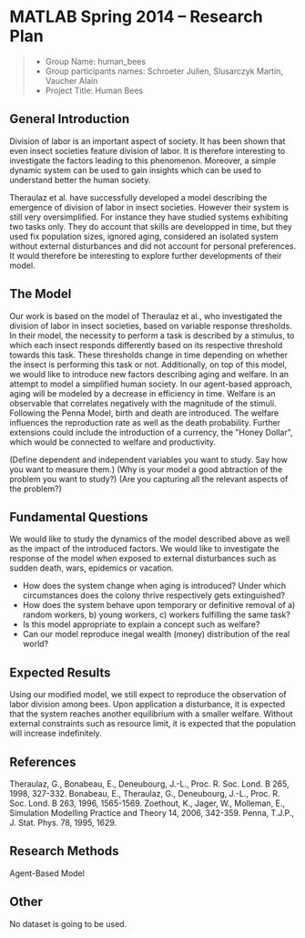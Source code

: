 # MATLAB Spring 2014 – Research Plan 

> * Group Name: human_bees
> * Group participants names: Schroeter Julien, Slusarczyk Martin, Vaucher Alain
> * Project Title: Human Bees

## General Introduction

Division of labor is an important aspect of society. It has been shown that even insect societies feature division of labor. It is therefore interesting to investigate the factors leading to this phenomenon. Moreover, a simple dynamic system can be used to gain insights which can be used to understand better the human society.

Theraulaz et al. have successfully developed a model describing the emergence of division of labor in insect societies. However their system is still very oversimplified. For instance they have studied systems exhibiting two tasks only. They do account that skills are developped in time, but they used fix population sizes, ignored aging, considered an isolated system without external disturbances and did not account for personal preferences.
It would therefore be interesting to explore further developments of their model.


## The Model

Our work is based on the model of Theraulaz et al., who investigated the division of labor in insect societies, based on variable response thresholds. 
In their model, the necessity to perform a task is described by a stimulus, to which each insect responds differently based on its respective threshold towards this task. These thresholds change in time depending on whether the insect is performing this task or not.
Additionally, on top of this model, we would like to introduce new factors describing aging and welfare. In an attempt to model a simplified human society. In our agent-based approach, aging will be modeled by a decrease in efficiency in time. Welfare is an observable that correlates negatively with the magnitude of the stimuli. Following the Penna Model, birth and death are introduced. The welfare influences the reproduction rate as well as the death probability. 
Further extensions could include the introduction of a currency, the "Honey Dollar", which would be connected to welfare and productivity. 

(Define dependent and independent variables you want to study. Say how you want to measure them.) (Why is your model a good abtraction of the problem you want to study?) (Are you capturing all the relevant aspects of the problem?)


## Fundamental Questions

We would like to study the dynamics of the model described above as well as the impact of the introduced factors. We would like to investigate the response of the model when exposed to external disturbances such as sudden death, wars, epidemics or vacation. 

- How does the system change when aging is introduced? Under which circumstances does the colony thrive respectively gets extinguished?
- How does the system behave upon temporary or definitive removal of a) random workers, b) young workers, c) workers fulfilling the same task?
- Is this model appropriate to explain a concept such as welfare?
- Can our model reproduce inegal wealth (money) distribution of the real world?


## Expected Results

Using our modified model, we still expect to reproduce the observation of labor division among bees. Upon application a disturbance, it is expected that the system reaches another equilibrium with a smaller welfare.
Without external constraints such as resource limit, it is expected that the population will increase indefinitely. 


## References 

Theraulaz, G., Bonabeau, E., Deneubourg, J.-L., Proc. R. Soc. Lond. B 265, 1998, 327-332.
Bonabeau, E., Theraulaz, G., Deneubourg, J.-L., Proc. R. Soc. Lond. B 263, 1996, 1565-1569.
Zoethout, K., Jager, W., Molleman, E., Simulation Modelling Practice and Theory 14, 2006, 342-359.
Penna, T.J.P., J. Stat. Phys. 78, 1995, 1629.


## Research Methods

Agent-Based Model


## Other

No dataset is going to be used.
